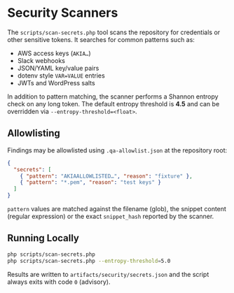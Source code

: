 # Security Scanners

The `scripts/scan-secrets.php` tool scans the repository for
credentials or other sensitive tokens. It searches for common patterns
such as:

- AWS access keys (`AKIA…`)
- Slack webhooks
- JSON/YAML key/value pairs
- dotenv style `VAR=VALUE` entries
- JWTs and WordPress salts

In addition to pattern matching, the scanner performs a Shannon entropy
check on any long token. The default entropy threshold is **4.5** and
can be overridden via `--entropy-threshold=<float>`.

Allowlisting
------------
Findings may be allowlisted using `.qa-allowlist.json` at the repository
root:

```json
{
  "secrets": [
    { "pattern": "AKIAALLOWLISTED…", "reason": "fixture" },
    { "pattern": "*.pem", "reason": "test keys" }
  ]
}
```

`pattern` values are matched against the filename (glob), the snippet
content (regular expression) or the exact `snippet_hash` reported by the
scanner.

Running Locally
---------------

```sh
php scripts/scan-secrets.php
php scripts/scan-secrets.php --entropy-threshold=5.0
```

Results are written to `artifacts/security/secrets.json` and the script
always exits with code `0` (advisory).

